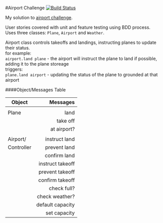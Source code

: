 #Airport Challenge            [![Build Status](https://travis-ci.org/hibreez/airport_challenge.svg?branch=master)](https://travis-ci.org/hibreez/airport_challenge)

My solution to [airport challenge](https://github.com/makersacademy/airport_challenge).

User stories covered with unit and feature testing using BDD process.  
Uses three classes: `Plane`, `Airport` and `Weather`.  

Airport class controls takeoffs and landings, instructing planes to update their status.  
for example:  
`airport.land plane` - the airport will instruct the plane to land if possible, adding it to the plane storeage  
triggers:  
`plane.land airport` - updating the status of the plane to grounded at that airport

####Object/Messages Table

| Object        | Messages         |
| ------------- | ---------------: |
|               |                  |
| Plane         | land             |
|               | take off         |
|               | at airport?      |
|               |                  |
| Airport/      | instruct land    |
| Controller    | prevent land     |
|               | confirm land     |
|               | instruct takeoff |
|               | prevent takeoff  |
|               | confirm takeoff  |
|               | check full?      |
|               | check weather?   |
|               | default capacity |
|               | set capacity     |
